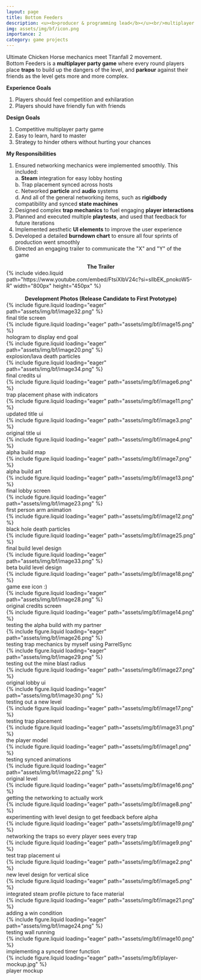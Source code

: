```yaml
---
layout: page
title: Bottom Feeders
description: <u><b>producer & programming lead</b></u><br/>multiplayer platforming party game<br/>january - may 2025
img: assets/img/bf/icon.png
importance: 2
category: game projects
---
```


Ultimate Chicken Horse mechanics meet Titanfall 2 movement.<br>
Bottom Feeders is a <b>multiplayer party game</b> where every round players place <b>traps</b> to build up the dangers of the level, and <b>parkour</b> against their friends as the level gets more and more complex.

<b>Experience Goals </b>

1. Players should feel competition and exhilaration
2. Players should have friendly fun with friends

<b>Design Goals</b>

1. Competitive multiplayer party game
2. Easy to learn, hard to master
3. Strategy to hinder others without hurting your chances

<b>My Responsibilities</b>

1. Ensured networking mechanics were implemented smoothly. This included:<br>
   &#9;a. <b>Steam</b> integration for easy lobby hosting<br>
   &#9;b. Trap placement synced across hosts<br>
   &#9;c. Networked <b>particle</b> and <b>audio</b> systems<br>
   &#9;d. And all of the general networking items, such as <b>rigidbody</b> compatibility and synced <b>state machines</b><br>
2. Designed complex <b>trap mechanics</b> to fuel engaging <b>player interactions</b>
3. Planned and executed multiple <b>playtests</b>, and used that feedback for future iterations
4. Implemented aesthetic <b>UI elements</b> to improve the user experience
5. Developed a detailed <b>burndown chart</b> to ensure all four sprints of production went smoothly
6. Directed an engaging trailer to communicate the "X" and "Y" of the game

<center><b>The Trailer</b></center>
<div class="row">
    <div class="col-sm mt-3 mt-md-0">
    </div>
    <div class="col-sm mt-3 mt-md-0">
        {% include video.liquid path="https://www.youtube.com/embed/FtsiXlbV24c?si=sllbEK_pnokoW5-R" width="800px" height="450px" %}
    </div>
    <div class="col-sm mt-3 mt-md-0">
    </div>
</div>
<br>
<center><b>Development Photos (Release Candidate to First Prototype)</b></center>
<div class="row">
    <div class="col-sm mt-3 mt-md-0">
        {% include figure.liquid loading="eager" path="assets/img/bf/image32.png" %}
        <div class="caption">final title screen</div>
        {% include figure.liquid loading="eager" path="assets/img/bf/image15.png" %}
        <div class="caption">hologram to display end goal</div>
        {% include figure.liquid loading="eager" path="assets/img/bf/image20.png" %}
        <div class="caption">explosion/lava death particles</div>
        {% include figure.liquid loading="eager" path="assets/img/bf/image34.png" %}
        <div class="caption">final credits ui</div>
        {% include figure.liquid loading="eager" path="assets/img/bf/image6.png" %}
        <div class="caption">trap placement phase with indicators</div>
        {% include figure.liquid loading="eager" path="assets/img/bf/image11.png" %}
        <div class="caption">updated title ui</div>
        {% include figure.liquid loading="eager" path="assets/img/bf/image3.png" %}
        <div class="caption">original title ui</div>
        {% include figure.liquid loading="eager" path="assets/img/bf/image4.png" %}
        <div class="caption">alpha build map</div>
        {% include figure.liquid loading="eager" path="assets/img/bf/image7.png" %}
        <div class="caption">alpha build art</div>
    </div>
    <div class="col-sm mt-3 mt-md-0">
        {% include figure.liquid loading="eager" path="assets/img/bf/image13.png" %}
        <div class="caption">final lobby screen</div>
        {% include figure.liquid loading="eager" path="assets/img/bf/image23.png" %}
        <div class="caption">first person arm animation</div>
        {% include figure.liquid loading="eager" path="assets/img/bf/image12.png" %}
        <div class="caption">black hole death particles</div>
        {% include figure.liquid loading="eager" path="assets/img/bf/image25.png" %}
        <div class="caption">final build level design</div>
        {% include figure.liquid loading="eager" path="assets/img/bf/image33.png" %}
        <div class="caption">beta build level design</div>
        {% include figure.liquid loading="eager" path="assets/img/bf/image18.png" %}
        <div class="caption">game exe icon :)</div>
        {% include figure.liquid loading="eager" path="assets/img/bf/image28.png" %}
        <div class="caption">original credits screen</div>
        {% include figure.liquid loading="eager" path="assets/img/bf/image14.png" %}
        <div class="caption">testing the alpha build with my partner</div>
    </div>
</div>
<div class="row">
    <div class="col-sm mt-1 mt-md-0">
        {% include figure.liquid loading="eager" path="assets/img/bf/image26.png" %}
        <div class="caption">testing trap mechanics by myself using ParrelSync</div>
    </div>
</div>
<div class="row">
    <div class="col-sm mt-3 mt-md-0">
        {% include figure.liquid loading="eager" path="assets/img/bf/image29.png" %}
        <div class="caption">testing out the mine blast radius</div>
        {% include figure.liquid loading="eager" path="assets/img/bf/image27.png" %}
        <div class="caption">original lobby ui</div>
        {% include figure.liquid loading="eager" path="assets/img/bf/image30.png" %}
        <div class="caption">testing out a new level</div>
        {% include figure.liquid loading="eager" path="assets/img/bf/image17.png" %}
        <div class="caption">testing trap placement</div>
        {% include figure.liquid loading="eager" path="assets/img/bf/image31.png" %}
        <div class="caption">the player model</div>
        {% include figure.liquid loading="eager" path="assets/img/bf/image1.png" %}
        <div class="caption">testing synced animations</div>
        {% include figure.liquid loading="eager" path="assets/img/bf/image22.png" %}
        <div class="caption">original level</div>
        {% include figure.liquid loading="eager" path="assets/img/bf/image16.png" %}
        <div class="caption">getting the networking to actually work</div>
    </div>
    <div class="col-sm mt-3 mt-md-0">
        {% include figure.liquid loading="eager" path="assets/img/bf/image8.png" %}
        <div class="caption">experimenting with level design to get feedback before alpha</div>
        {% include figure.liquid loading="eager" path="assets/img/bf/image19.png" %}
        <div class="caption">networking the traps so every player sees every trap</div>
        {% include figure.liquid loading="eager" path="assets/img/bf/image9.png" %}
        <div class="caption">test trap placement ui</div>
        {% include figure.liquid loading="eager" path="assets/img/bf/image2.png" %}
        <div class="caption">new level design for vertical slice</div>
        {% include figure.liquid loading="eager" path="assets/img/bf/image5.png" %}
        <div class="caption">integrated steam profile picture to face material</div>
        {% include figure.liquid loading="eager" path="assets/img/bf/image21.png" %}
        <div class="caption">adding a win condition</div>
        {% include figure.liquid loading="eager" path="assets/img/bf/image24.png" %}
        <div class="caption">testing wall running</div>
        {% include figure.liquid loading="eager" path="assets/img/bf/image10.png" %}
        <div class="caption">implementing a synced timer function</div>
        {% include figure.liquid loading="eager" path="assets/img/bf/player-mockup.jpg" %}
        <div class="caption">player mockup</div>
    </div>
</div>
